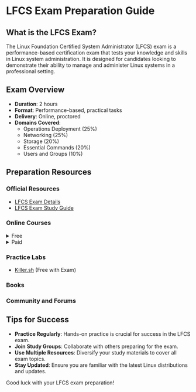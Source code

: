 # LFCS Exam Preparation Guide

## What is the LFCS Exam?

The Linux Foundation Certified System Administrator (LFCS) exam is a performance-based certification exam that tests your knowledge and skills in Linux system administration. It is designed for candidates looking to demonstrate their ability to manage and administer Linux systems in a professional setting.

## Exam Overview

- **Duration**: 2 hours
- **Format**: Performance-based, practical tasks
- **Delivery**: Online, proctored
- **Domains Covered**:
    - Operations Deployment (25%)
    - Networking (25%)
    - Storage (20%)
    - Essential Commands (20%)
    - Users and Groups (10%)

## Preparation Resources

### Official Resources

- [LFCS Exam Details](https://training.linuxfoundation.org/certification/lfcs/)
- [LFCS Exam Study Guide](https://training.linuxfoundation.org/wp-content/uploads/2024/10/LFCS_CurriculumPath_102024a.pdf)

### Online Courses

<details>
  <summary>Free</summary>

- [Introduction to Linux](https://training.linuxfoundation.org/training/introduction-to-linux/)
</details>
<details>
  <summary>Paid</summary>

- [Linux Foundation Training](https://training.linuxfoundation.org/training/linux-system-administration-essentials-lfs207/)
- :heavy_check_mark: [Udemy/KodeKloud LFCS Preparation Course](https://www.udemy.com/course/linux-foundation-certified-systems-administrator-lfcs/) 

- [Coursera Linux Courses](https://www.coursera.org/courses?query=linux)
</details>

### Practice Labs

- [Killer.sh](https://killer.sh/lfcs) (Free with Exam)

### Books



### Community and Forums


## Tips for Success

- **Practice Regularly**: Hands-on practice is crucial for success in the LFCS exam.
- **Join Study Groups**: Collaborate with others preparing for the exam.
- **Use Multiple Resources**: Diversify your study materials to cover all exam topics.
- **Stay Updated**: Ensure you are familiar with the latest Linux distributions and updates.

Good luck with your LFCS exam preparation!